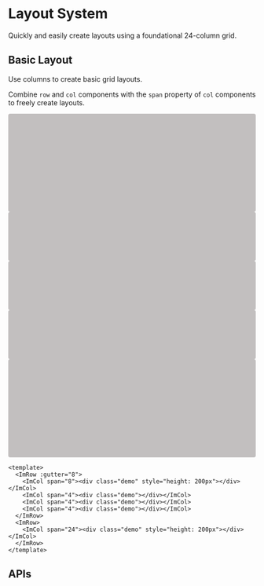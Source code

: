# Layout System

Quickly and easily create layouts using a foundational 24-column grid.

## Basic Layout

Use columns to create basic grid layouts.

Combine `row` and `col` components with the `span` property of `col` components to freely create layouts.

<style scoped>
.demo {
  background-color: #c2bfbf;
  height: 100px;
  border-radius: 4px;
  width: 100%;
}

.im-row {
  margin-bottom: 10px;
}
</style>

<ImRow :gutter="8">
  <ImCol span="8"><div class="demo" style="height: 200px"></div></ImCol>
  <ImCol span="4"><div class="demo"></div></ImCol>
  <ImCol span="4"><div class="demo"></div></ImCol>
  <ImCol span="4"><div class="demo"></div></ImCol>
</ImRow>
<ImRow>
  <ImCol span="24"><div class="demo" style="height: 200px"></div></ImCol>
</ImRow>

```vue
<template>
  <ImRow :gutter="8">
    <ImCol span="8"><div class="demo" style="height: 200px"></div></ImCol>
    <ImCol span="4"><div class="demo"></div></ImCol>
    <ImCol span="4"><div class="demo"></div></ImCol>
    <ImCol span="4"><div class="demo"></div></ImCol>
  </ImRow>
  <ImRow>
    <ImCol span="24"><div class="demo" style="height: 200px"></div></ImCol>
  </ImRow>
</template>
```

## APIs